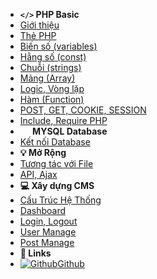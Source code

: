 - **`</>` PHP Basic**
- [Giới thiệu](lessons/gioi-thieu)
- [Thẻ PHP](lessons/php-tag)
- [Biến số (variables)](lessons/variables-bien)
- [Hằng số (const)](lessons/const-hang-so)
- [Chuỗi (strings)](lessons/strings-chuoi)
- [Mảng (Array)](lessons/array-mang)
- [Logic, Vòng lặp](lessons/dieu-kien-vong-lap)
- [Hàm (Function)](lessons/function-ham)
- [POST, GET, COOKIE, SESSION](lessons/php_post_get_cookie_session)
- [Include, Require PHP](lessons/php_include_require)
- **<img src="https://cdn-icons-png.flaticon.com/128/660/660478.png" height="16" style="vertical-align: text-bottom;" /> MYSQL Database**
- [Kết nối Database](lessons/dang-build)
- **💡 Mở Rộng**
- [Tương tác với File](lessons/dang-build)
- [API, Ajax](lessons/dang-build)
- **💻 Xây dựng CMS**
- [Cấu Trúc Hệ Thống](lessons/cms/cau-truc)
- [Dashboard](lessons/dang-build)
- [Login, Logout](lessons/dang-build)
- [User Manage](lessons/dang-build)
- [Post Manage](lessons/dang-build)
- **🔗 Links**
- [![Github](https://img.icons8.com/ios-glyphs/30/000000/github.png)Github](https://github.com/canthows/begin_dev)

